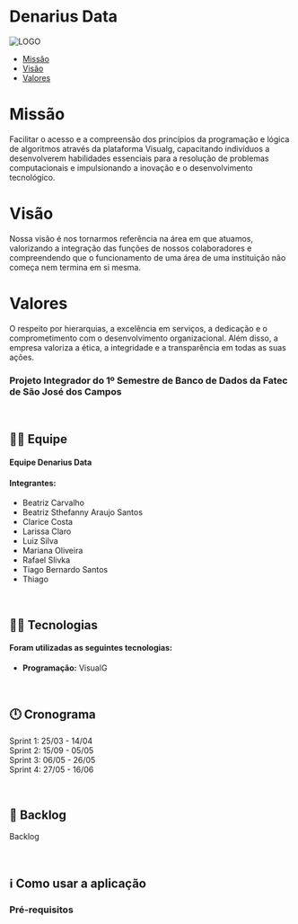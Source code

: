 # Denarius Data

![LOGO](https://github.com/DenariusData/API-1sem/assets/129512938/f2bd829e-49d1-49e7-af7e-8b7b59045b1a)


* [Missão](#missão)
* [Visão](#visão)
* [Valores](#valores)

# Missão

Facilitar o acesso e a compreensão dos princípios da programação e lógica de algoritmos através da plataforma Visualg, capacitando indivíduos a desenvolverem habilidades essenciais para a resolução de problemas computacionais e impulsionando a inovação e o desenvolvimento tecnológico.

# Visão

Nossa visão é nos tornarmos referência na área em que atuamos, valorizando a integração das funções de nossos colaboradores e compreendendo que o funcionamento de uma área de uma instituição não começa nem termina em si mesma.

# Valores

O respeito por hierarquias, a excelência em serviços, a dedicação e o comprometimento com o desenvolvimento organizacional. Além disso, a empresa valoriza a ética, a integridade e a transparência em todas as suas ações.



### Projeto Integrador do 1º Semestre de Banco de Dados da Fatec de São José dos Campos

<br>

## 🙅‍♂️ Equipe

#### **Equipe Denarius Data**

#### **Integrantes:** 
- Beatriz Carvalho
- Beatriz Sthefanny Araujo Santos
- Clarice Costa
- Larissa Claro
- Luiz Silva
- Mariana Oliveira
- Rafael Slivka
- Tiago Bernardo Santos
- Thiago

<br>

## 👨‍💻 Tecnologias

#### Foram utilizadas as seguintes tecnologias:

- **Programação:** VisualG

<br>

## 🕛 Cronograma

<a fazer>Sprint 1: 25/03 - 14/04 </a><br>
<a fazer>Sprint 2: 15/09 - 05/05</a><br>
<a fazer>Sprint 3: 06/05 - 26/05</a><br>
<a fazer>Sprint 4: 27/05 - 16/06</a><br> 


<br>

## 📃 Backlog

<a exemplo>Backlog</a><br>

<br>


## ℹ️ Como usar a aplicação

### Pré-requisitos

